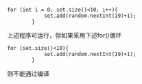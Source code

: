 ````
for (int i = 0; set.size()<10; i++){
            set.add(random.nextInt(19)+1);
        }

````
上述程序可运行，但如果采用下述for()循环
````
for (set.size()<10){
            set.add(random.nextInt(19)+1);
        }
````
则不能通过编译
